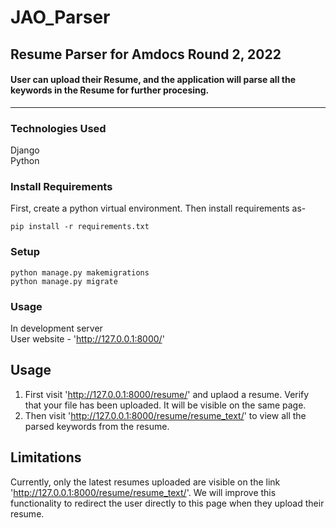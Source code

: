# JAO_Parser
## Resume Parser for Amdocs Round 2, 2022  

#### User can upload their Resume, and the application will parse all the keywords in the Resume for further procesing.
---

### Technologies Used
Django  
Python 
### Install Requirements
First, create a python virtual environment. Then install requirements as-
```
pip install -r requirements.txt
```
### Setup
```
python manage.py makemigrations
python manage.py migrate
```
### Usage
In development server  
User website - 'http://127.0.0.1:8000/'  

## Usage
1. First visit 'http://127.0.0.1:8000/resume/' and uplaod a resume. Verify that your file has been uploaded. It will be visible on the same page.
2. Then visit 'http://127.0.0.1:8000/resume/resume_text/' to view all the parsed keywords from the resume.

## Limitations
Currently, only the latest resumes uploaded are visible on the link 'http://127.0.0.1:8000/resume/resume_text/'. We will improve this functionality to redirect the user 
directly to this page when they upload their resume.
